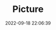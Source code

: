 ---
weight: 1
images:
- /images/edited/258.jpeg
title: Picture
date: 2022-09-18 22:06:39
tags: [luminarneo,work,ILCE-7M3,50.0,person,skateboard]
---